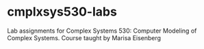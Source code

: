 # cmplxsys530-labs
 Lab assignments for Complex Systems 530: Computer Modeling of Complex Systems. Course taught by Marisa Eisenberg
